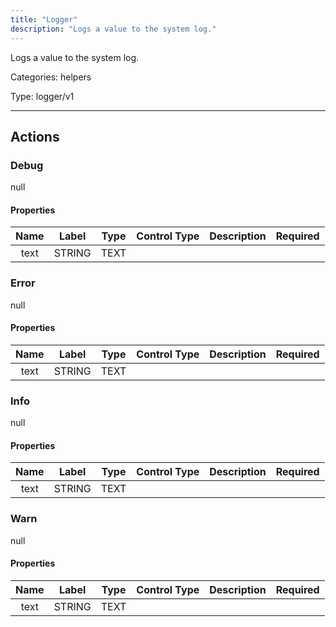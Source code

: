 ```yaml
---
title: "Logger"
description: "Logs a value to the system log."
---
```


Logs a value to the system log.


Categories: helpers


Type: logger/v1

<hr />




## Actions


### Debug
null

#### Properties

|      Name       |      Label     |     Type     |     Control Type     |     Description     |     Required        |
|:--------------:|:--------------:|:------------:|:--------------------:|:-------------------:|:-------------------:|
| text | STRING | TEXT  |




### Error
null

#### Properties

|      Name       |      Label     |     Type     |     Control Type     |     Description     |     Required        |
|:--------------:|:--------------:|:------------:|:--------------------:|:-------------------:|:-------------------:|
| text | STRING | TEXT  |




### Info
null

#### Properties

|      Name       |      Label     |     Type     |     Control Type     |     Description     |     Required        |
|:--------------:|:--------------:|:------------:|:--------------------:|:-------------------:|:-------------------:|
| text | STRING | TEXT  |




### Warn
null

#### Properties

|      Name       |      Label     |     Type     |     Control Type     |     Description     |     Required        |
|:--------------:|:--------------:|:------------:|:--------------------:|:-------------------:|:-------------------:|
| text | STRING | TEXT  |






